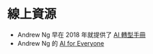 # 線上資源

- Andrew Ng 早在 2018 年就提供了 [AI 轉型手冊](https://medium.com/@andrewng/introducing-the-ai-transformation-playbook-58ccad4393e9)
- Andrew Ng 的 [AI for Everyone](https://www.coursera.org/learn/ai-for-everyone)
